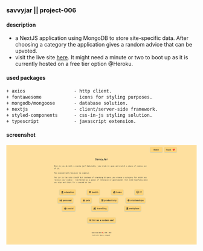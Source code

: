 ### savvyjar || project-006
#### description
+ a NextJS application using MongoDB to store site-specific data. After choosing a category the application gives a random advice that can be upvoted.
+ visit the live site [here](https://savvyjar.herokuapp.com/?utm_source=github). It might need a minute or two to boot up as it is currently hosted on a free tier option @Heroku.

#### used packages
```
+ axios                  - http client.
+ fontawesome            - icons for styling purposes.
+ mongodb/mongoose       - database solution.
+ nextjs                 - client/server-side framework.
+ styled-components      - css-in-js styling solution.
+ typescript             - javascript extension.
```

#### screenshot
![Screenshot](screenshot.png)